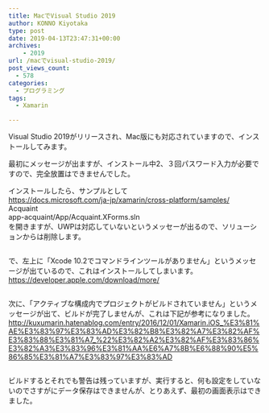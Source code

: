 ```yaml
---
title: MacでVisual Studio 2019
author: KONNO Kiyotaka
type: post
date: 2019-04-13T23:47:31+00:00
archives:
    - 2019
url: /macでvisual-studio-2019/
post_views_count:
  - 578
categories:
  - プログラミング
tags:
  - Xamarin

---
```

Visual Studio 2019がリリースされ、Mac版にも対応されていますので、インストールしてみます。

最初にメッセージが出ますが、インストール中2、３回パスワード入力が必要ですので、完全放置はできませんでした。

インストールしたら、サンプルとして  
<a rel="noreferrer noopener" target="_blank" href="https://docs.microsoft.com/ja-jp/xamarin/cross-platform/samples/">https://docs.microsoft.com/ja-jp/xamarin/cross-platform/samples/</a>  
Acquaint  
⁨app-acquaint⁩/App⁩/Acquaint.XForms.sln  
を開きますが、UWPは対応していないというメッセーが出るので、ソリューションからは削除します。<figure class="wp-block-image">

<img src="https://i0.wp.com/www.programmers-office.ml/wp-content/uploads/2019/04/0OUZW.png?resize=300%2C240&#038;ssl=1" alt="" class="wp-image-2857" srcset="https://i0.wp.com/www.programmers-office.ml/wp-content/uploads/2019/04/0OUZW.png?resize=300%2C240&ssl=1 300w, https://i0.wp.com/www.programmers-office.ml/wp-content/uploads/2019/04/0OUZW.png?w=738&ssl=1 738w" sizes="(max-width: 300px) 100vw, 300px" data-recalc-dims="1" /> </figure> 

で、左上に「Xcode 10.2でコマンドラインツールがありません」というメッセージが出ているので、これはインストールしてしまいます。  
<a rel="noreferrer noopener" target="_blank" href="https://developer.apple.com/download/more/">https://developer.apple.com/download/more/</a><figure class="wp-block-image">

<img src="https://i1.wp.com/www.programmers-office.ml/wp-content/uploads/2019/04/スクリーンショット-2019-04-14-7.34.31.png?ssl=1" alt="" class="wp-image-2856" srcset="https://i1.wp.com/www.programmers-office.ml/wp-content/uploads/2019/04/スクリーンショット-2019-04-14-7.34.31.png?w=800&ssl=1 800w, https://i1.wp.com/www.programmers-office.ml/wp-content/uploads/2019/04/スクリーンショット-2019-04-14-7.34.31.png?resize=300%2C230&ssl=1 300w, https://i1.wp.com/www.programmers-office.ml/wp-content/uploads/2019/04/スクリーンショット-2019-04-14-7.34.31.png?resize=768%2C588&ssl=1 768w" sizes="(max-width: 800px) 100vw, 800px" data-recalc-dims="1" /> </figure> 

次に、「アクティブな構成内でプロジェクトがビルドされていません」というメッセージが出て、ビルドが完了しませんが、これは下記が参考になりました。  
<a rel="noreferrer noopener" target="_blank" href="http://kuxumarin.hatenablog.com/entry/2016/12/01/Xamarin.iOS_%E3%81%AE%E3%83%97%E3%83%AD%E3%82%B8%E3%82%A7%E3%82%AF%E3%83%88%E3%81%A7_%22%E3%82%A2%E3%82%AF%E3%83%86%E3%82%A3%E3%83%96%E3%81%AA%E6%A7%8B%E6%88%90%E5%86%85%E3%81%A7%E3%83%97%E3%83%AD">http://kuxumarin.hatenablog.com/entry/2016/12/01/Xamarin.iOS_%E3%81%AE%E3%83%97%E3%83%AD%E3%82%B8%E3%82%A7%E3%82%AF%E3%83%88%E3%81%A7_%22%E3%82%A2%E3%82%AF%E3%83%86%E3%82%A3%E3%83%96%E3%81%AA%E6%A7%8B%E6%88%90%E5%86%85%E3%81%A7%E3%83%97%E3%83%AD</a><figure class="wp-block-image">

<img src="https://i1.wp.com/www.programmers-office.ml/wp-content/uploads/2019/04/HHAJG.png?resize=300%2C199&#038;ssl=1" alt="" class="wp-image-2858" srcset="https://i1.wp.com/www.programmers-office.ml/wp-content/uploads/2019/04/HHAJG.png?resize=300%2C199&ssl=1 300w, https://i1.wp.com/www.programmers-office.ml/wp-content/uploads/2019/04/HHAJG.png?resize=768%2C509&ssl=1 768w, https://i1.wp.com/www.programmers-office.ml/wp-content/uploads/2019/04/HHAJG.png?resize=480%2C320&ssl=1 480w, https://i1.wp.com/www.programmers-office.ml/wp-content/uploads/2019/04/HHAJG.png?w=912&ssl=1 912w" sizes="(max-width: 300px) 100vw, 300px" data-recalc-dims="1" /> </figure> 

ビルドするとそれでも警告は残っていますが、実行すると、何も設定をしていないのでさすがにデータ保存はできませんが、とりあえず、最初の画面表示はできました。<figure class="wp-block-image">

<img src="https://i2.wp.com/www.programmers-office.ml/wp-content/uploads/2019/04/rnbSi.png?fit=1024%2C694&ssl=1" alt="" class="wp-image-2859" srcset="https://i0.wp.com/www.programmers-office.ml/wp-content/uploads/2019/04/rnbSi.png?w=2946&ssl=1 2946w, https://i0.wp.com/www.programmers-office.ml/wp-content/uploads/2019/04/rnbSi.png?resize=300%2C203&ssl=1 300w, https://i0.wp.com/www.programmers-office.ml/wp-content/uploads/2019/04/rnbSi.png?resize=768%2C520&ssl=1 768w, https://i0.wp.com/www.programmers-office.ml/wp-content/uploads/2019/04/rnbSi.png?resize=1024%2C694&ssl=1 1024w, https://i0.wp.com/www.programmers-office.ml/wp-content/uploads/2019/04/rnbSi.png?w=2000&ssl=1 2000w" sizes="(max-width: 1000px) 100vw, 1000px" /> </figure> <figure class="wp-block-image"><img src="https://i2.wp.com/www.programmers-office.ml/wp-content/uploads/2019/04/スクリーンショット-2019-04-14-8.17.04.png?ssl=1" alt="" class="wp-image-2855" srcset="https://i2.wp.com/www.programmers-office.ml/wp-content/uploads/2019/04/スクリーンショット-2019-04-14-8.17.04.png?w=357&ssl=1 357w, https://i2.wp.com/www.programmers-office.ml/wp-content/uploads/2019/04/スクリーンショット-2019-04-14-8.17.04.png?resize=167%2C300&ssl=1 167w" sizes="(max-width: 357px) 100vw, 357px" data-recalc-dims="1" /></figure>